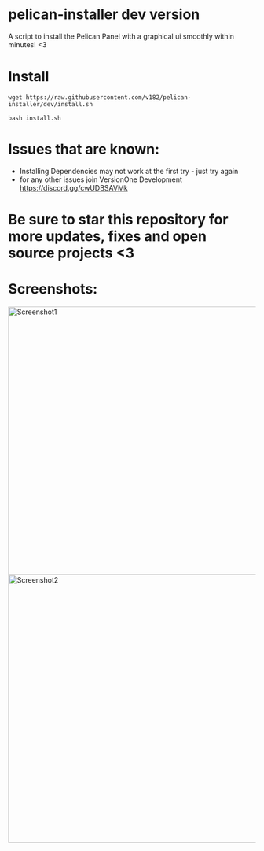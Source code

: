 # pelican-installer dev version
A script to install the Pelican Panel with a graphical ui smoothly within minutes! &lt;3


# Install
```wget https://raw.githubusercontent.com/v182/pelican-installer/dev/install.sh```

```bash install.sh```

# Issues that are known:
- Installing Dependencies may not work at the first try - just try again
- for any other issues join VersionOne Development https://discord.gg/cwUDBSAVMk

# Be sure to star this repository for more updates, fixes and open source projects <3


# Screenshots:
<img width="545" alt="Screenshot1" src="https://github.com/v182/pelican-installer/assets/142740981/e0dae144-1438-4e5d-94aa-a6043ff7cbbb">
<img width="545" alt="Screenshot2" src="https://github.com/v182/pelican-installer/assets/142740981/661edd71-a4ec-49a6-bc57-b51b054171f5">
